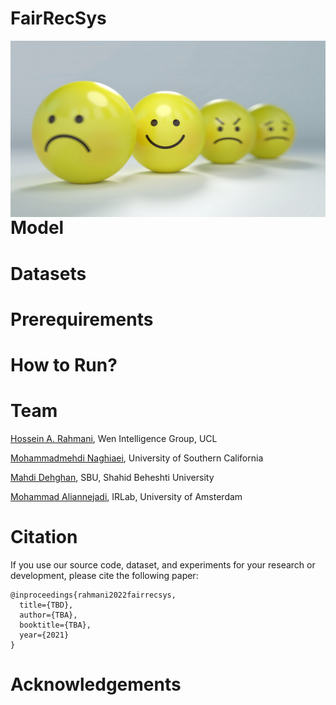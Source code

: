 # FairRecSys

<img src="./images/banner.jpeg" alt="Markdown Monster icon" style="float: left; margin-right: 10px;" />

# Model

# Datasets

# Prerequirements

# How to Run?

# Team
<a href=#>Hossein A. Rahmani</a>, Wen Intelligence Group, UCL

<a href=#>Mohammadmehdi Naghiaei</a>, University of Southern California

<a href=#>Mahdi Dehghan</a>, SBU, Shahid Beheshti University

<a href=#>Mohammad Aliannejadi</a>, IRLab, University of Amsterdam

# Citation
If you use our source code, dataset, and experiments for your research or development, please cite the following paper:

```
@inproceedings{rahmani2022fairrecsys,
  title={TBD},
  author={TBA},
  booktitle={TBA},
  year={2021}
}
```

# Acknowledgements